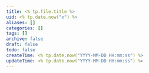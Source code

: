 ```yaml
---
title: <% tp.file.title %>
uid: <% tp.date.now("x") %>
aliases: []
categories: []
tags: []
archive: false
draft: false
todo: false
createTime: <% tp.date.now("YYYY-MM-DD HH:mm:ss") %>
updateTime: <% tp.date.now("YYYY-MM-DD HH:mm:ss") %>
---
```

